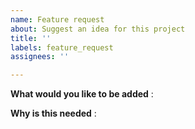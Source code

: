 ```yaml
---
name: Feature request
about: Suggest an idea for this project
title: ''
labels: feature_request
assignees: ''

---
```


<!-- Please only use this template for submitting enhancement requests -->

**What would you like to be added**
: 

**Why is this needed**
:
